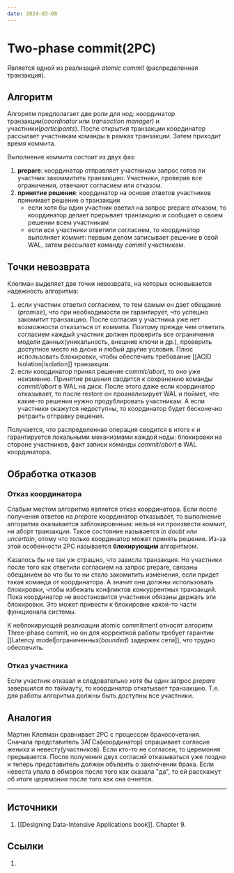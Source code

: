 ```yaml
---
date: 2024-03-08
---
```

# Two-phase commit(2PC)

Является одной из реализаций *atomic commit* (распределенная транзакция).

## Алгоритм

Алгоритм предполагает две роли для нод: координатор транзакции(*coordinator* или *transaction manager*) и участники(*participants*). После открытия транзакции координатор рассылает участникам команды в рамках транзакции. Затем приходит время коммита.

Выполнение коммита состоит из двух фаз:

1. **prepare**: координатор отправляет участникам запрос готов ли участник закоммитить транзакцию. Участники, проверив все ограничения, отвечают согласием или отказом.
1. **принятие решения**: координатор на основе ответов участников принимает решение о транзакции
    - если хотя бы один участник оветил на запрос prepare отказом, то координатор делает прерывает транзакцию и сообщает о своем решении всем участникам
    - если все участники ответили согласием, то координатор выполняет коммит: первым делом записывает решение в свой WAL, затем рассылает команду *commit* участникам.

## Точки невозврата

Клепман выделяет две точки невозврата, на которых основывается надежность алгоритма:

1. если участник ответил согласием, то тем самым он дает обещание (*promise*), что при необходимости он гарантирует, что успешно закомитит транзакцию. После согласия у участника уже нет возможности отказаться от коммита. Поэтому прежде чем ответить согласием каждый участник должен проверить все ограничения модели данных(уникальность, внешние ключи и др.), проверить доступное место на диске и любый другие условия. Плюс использовать блокировки, чтобы обеспечить требование [[ACID Isolation|isolation]] транзакции.
1. если координатор принял решение *commit/abort*, то оно уже неизменно. Принятие решения сводится к сохранению команды *commit/abort* в WAL на диск. После этого даже если координатор отказывает, то после restore он проанализирует WAL и поймет, что какие-то решения нужно продублировать участникам. А если участники окажутся недоступны, то координатор будет бесконечно ретраить отправку решения.

Получается, что распределенная операция сводится в итоге к и гарантируется локальными механизмами каждой ноды: блокировки на стороне участников, факт записи  команды *commit/abort* в WAL координатора.

## Обработка отказов

### Отказ координатора

Слабым местом алгоритма является отказ координатора. Если после получения ответов на *prepare* координатор отказывает, то выполнение алгоритма оказывается заблокировнным: нельзя ни произвести коммит, ни аборт транзакции. Такое состояние называется *in doubt* или *uncertain*, отому что только координатор может принять решение. Из-за этой особенности 2PC называется **блокирующим** алгоритмом.

Казалось бы не так уж страшно, что зависла транзакция. Но участники после того как ответили согласием на запрос prepare, связаны обещанием во что бы то ни стало закомитить изменения, если придет такая команда от координатора. А значит они должны использовать блокировки, чтобы избежать конфликтов конкуррентных транзакций. Пока координатор не восстановится участники обязаны держать эти блокировки. Это может привести к блокировке какой-то части функционала системы.

К неблокирующей реализации atomic commitment относят алгоритм Three-phase commit, но он для корректной работы требует гарантии [[Latency model|ограниченных(*bounded*) задержек сети]], что трудно обеспечить.

### Отказ участника

Если участник отказал и следовательно хотя бы один запрос *prepare* завершился по таймауту, то координатор откатывает транзакцию. Т.е. для работы алгоритма должны быть доступны все участники.

## Аналогия

Мартин Клепман сравнивает 2PC с процессом бракосочетания. Сначала представитель ЗАГСа(координатор) спрашивает согласие жениха и невесту(участников). Если кто-то не согласен, то церемония прерывается. После получения двух согласий отказываться уже поздно и теперь представитель должен объявить о заключении брака. Если невеста упала в обморок после того как сказала "да", то ей расскажут об итоге церемонии после того как она очнется.

---

## Источники

1. [[Designing Data-Intensive Applications book]]. Chapter 9.

## Ссылки

1. 
